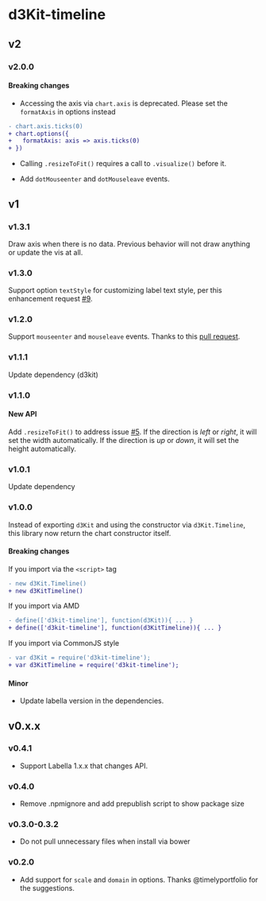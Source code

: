 # d3Kit-timeline

## v2

### v2.0.0

#### Breaking changes

- Accessing the axis via `chart.axis` is deprecated. Please set the `formatAxis` in options instead

```diff
- chart.axis.ticks(0)
+ chart.options({
+   formatAxis: axis => axis.ticks(0)
+ })
```

- Calling `.resizeToFit()` requires a call to `.visualize()` before it.

- Add `dotMouseenter` and `dotMouseleave` events.

## v1

### v1.3.1

Draw axis when there is no data. Previous behavior will not draw anything or update the vis at all.

### v1.3.0

Support option `textStyle` for customizing label text style, per this enhancement request [#9](https://github.com/kristw/d3kit-timeline/issues/9).

### v1.2.0

Support `mouseenter` and `mouseleave` events. Thanks to this [pull request](https://github.com/kristw/d3kit-timeline/pull/8).

### v1.1.1

Update dependency (d3kit)

### v1.1.0

#### New API

Add `.resizeToFit()` to address issue [#5](https://github.com/kristw/d3kit-timeline/issues/5). If the direction is *left* or *right*, it will set the width automatically. If the direction is *up* or *down*, it will set the height automatically.

### v1.0.1

Update dependency

### v1.0.0

Instead of exporting `d3Kit` and using the constructor via `d3Kit.Timeline`, this library now return the chart constructor itself.

#### Breaking changes

If you import via the `<script>` tag

```diff
- new d3Kit.Timeline()
+ new d3KitTimeline()
```

If you import via AMD

```diff
- define(['d3kit-timeline'], function(d3Kit)){ ... }
+ define(['d3kit-timeline'], function(d3KitTimeline)){ ... }
```

If you import via CommonJS style

```diff
- var d3Kit = require('d3kit-timeline');
+ var d3KitTimeline = require('d3kit-timeline');
```

#### Minor

- Update labella version in the dependencies.

## v0.x.x

### v0.4.1
- Support Labella 1.x.x that changes API.

### v0.4.0
- Remove .npmignore and add prepublish script to show package size

### v0.3.0-0.3.2
- Do not pull unnecessary files when install via bower

### v0.2.0
- Add support for ```scale``` and ```domain``` in options. Thanks @timelyportfolio for the suggestions.
